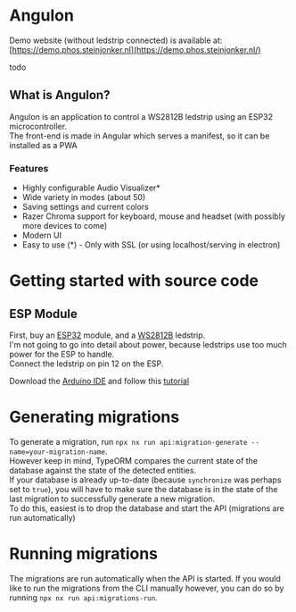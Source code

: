 # Angulon
Demo website (without ledstrip connected) is available at: [https://demo.phos.steinjonker.nl](https://demo.phos.steinjonker.nl/)

todo
## What is Angulon?

Angulon is an application to control a WS2812B ledstrip using an ESP32 microcontroller.  
The front-end is made in Angular which serves a manifest, so it can be installed as a PWA

### Features

- Highly configurable Audio Visualizer*
- Wide variety in modes (about 50)
- Saving settings and current colors
- Razer Chroma support for keyboard, mouse and headset (with possibly more devices to come)
- Modern UI
- Easy to use
  (*) - Only with SSL (or using localhost/serving in electron)

# Getting started with source code

## ESP Module

First, buy
an [ESP32](https://www.aliexpress.com/item/1005002440791883.html?spm=a2g0o.search0302.0.0.3e352a47YQNvj1&algo_pvid=null&algo_expid=null&btsid=2100bb4a16248086021948239eca57&ws_ab_test=searchweb0_0,searchweb201602_,searchweb201603_)
module, and
a [WS2812B](https://www.aliexpress.com/item/32682015405.html?spm=a2g0o.productlist.0.0.7da168dcDkZ1se&algo_pvid=abfd90ee-f9b5-4ada-997e-8332b024a105&algo_exp_id=abfd90ee-f9b5-4ada-997e-8332b024a105-0)
ledstrip.  
I'm not going to go into detail about power, because ledstrips use too much power for the ESP to handle.  
Connect the ledstrip on pin 12 on the ESP.

Download
the [Arduino IDE](https://randomnerdtutorials.com/installing-the-esp32-board-in-arduino-ide-windows-instructions/) and
follow this [tutorial](https://randomnerdtutorials.com/installing-the-esp32-board-in-arduino-ide-windows-instructions/)



# Generating migrations
To generate a migration, run `npx nx run api:migration-generate --name=your-migration-name`.  
However keep in mind, TypeORM compares the current state of the database against the state of the detected entities.  
If your database is already up-to-date (because `synchronize` was perhaps set to `true`), you will have to make sure the database is in the state of the last migration to successfully generate a new migration.  
To do this, easiest is to drop the database and start the API (migrations are run automatically)

# Running migrations
The migrations are run automatically when the API is started.
If you would like to run the migrations from the CLI manually however, you can do so by running `npx nx run api:migrations-run`.
